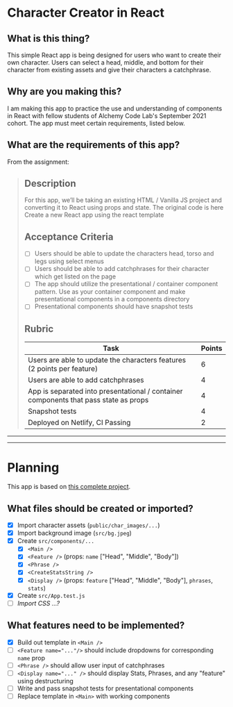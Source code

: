 # Character Creator in React

## What is this thing?

This simple React app is being designed for users who want to create their own character. Users can select a head, middle, and bottom for their character from existing assets and give their characters a catchphrase.

## Why are you making this?

I am making this app to practice the use and understanding of components in React with fellow students of Alchemy Code Lab's September 2021 cohort. The app must meet certain requirements, listed below.

## What are the requirements of this app?

From the assignment:

> ## Description
>
> For this app, we’ll be taking an existing HTML / Vanilla JS project and converting it to React using props and state. The original code is here Create a new React app using the react template
>
> ## Acceptance Criteria
>
> - [ ] Users should be able to update the characters head, torso and legs using select menus
> - [ ] Users should be able to add catchphrases for their character which get listed on the page
> - [ ] The app should utilize the presentational / container component pattern. Use as your container component and make presentational components in a components directory
> - [ ] Presentational components should have snapshot tests
>
> ## Rubric
>
> | Task                                                                                 | Points |
> | ------------------------------------------------------------------------------------ | ------ |
> | Users are able to update the characters features (2 points per feature)              | 6      |
> | Users are able to add catchphrases                                                   | 4      |
> | App is separated into presentational / container components that pass state as props | 4      |
> | Snapshot tests                                                                       | 4      |
> | Deployed on Netlify, CI Passing                                                      | 2      |

---

---

# Planning

This app is based on [this complete project](https://alchemycodelab.github.io/web-01-character-designer/).

## What files should be created or imported?

- [x] Import character assets (`public/char_images/...`)
- [x] Import background image (`src/bg.jpeg`)
- [x] Create `src/components/...`
  - [x] `<Main />`
  - [x] `<Feature />` (props: `name` ["Head", "Middle", "Body"])
  - [x] `<Phrase />`
  - [x] `<CreateStatsString />`
  - [x] `<Display />` (props: `feature` ["Head", "Middle", "Body"], `phrases`, `stats`)
- [x] Create `src/App.test.js`
- [ ] _Import CSS ...?_

## What features need to be implemented?

- [x] Build out template in `<Main />`
- [ ] `<Feature name="..."/>` should include dropdowns for corresponding `name` prop
- [ ] `<Phrase />` should allow user input of catchphrases
- [ ] `<Display name="..." />` should display Stats, Phrases, and any "feature" using destructuring
- [ ] Write and pass snapshot tests for presentational components
- [ ] Replace template in `<Main>` with working components
